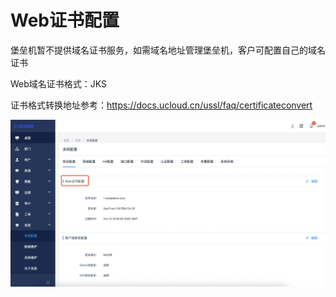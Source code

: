 # Web证书配置

堡垒机暂不提供域名证书服务，如需域名地址管理堡垒机，客户可配置自己的域名证书

Web域名证书格式：JKS

证书格式转换地址参考：https://docs.ucloud.cn/ussl/faq/certificateconvert
 
![](/images/faq_super/ssl.png)
